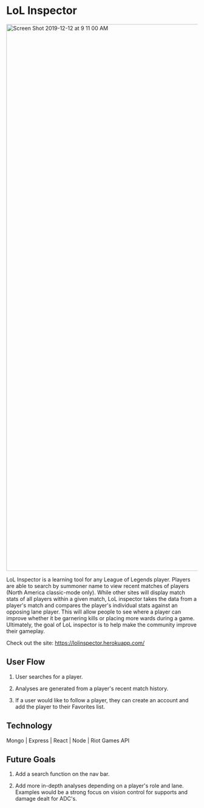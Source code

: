 # LoL Inspector

<img width="1440" alt="Screen Shot 2019-12-12 at 9 11 00 AM" src="https://user-images.githubusercontent.com/53237744/70733519-5a726880-1cbf-11ea-93eb-8b492e25755e.png">

LoL Inspector is a learning tool for any League of Legends player. Players are able to search by summoner name to view recent matches of players (North America classic-mode only). While other sites will display match stats of all players within a given match, LoL inspector takes the data from a player's match and compares the player's individual stats against an opposing lane player. This will allow people to see where a player can improve whether it be garnering kills or placing more wards during a game. Ultimately, the goal of LoL inspector is to help make the community improve their gameplay.

Check out the site: https://lolinspector.herokuapp.com/

## User Flow
1. User searches for a player.

2. Analyses are generated from a player's recent match history.

3. If a user would like to follow a player, they can create an account and add the player to their Favorites list.

## Technology

Mongo | Express | React | Node | Riot Games API

## Future Goals

1. Add a search function on the nav bar.

2. Add more in-depth analyses depending on a player's role and lane. Examples would be a strong focus on vision control for supports and damage dealt for ADC's.